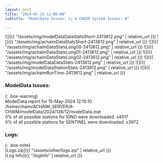 ```yaml
---
layout: post
title: "2024-05-15 12:00:00"
subtitle: "ModelData Issues: 2; A-CHAIM System Issues: 0"

---
```


![]({{ "/assets/img/modelDataDataStatsShort-2413612.png" | relative_url }})
![]({{ "/assets/img/achaimDataStatsShort-2413612.png" | relative_url }})
![]({{ "/assets/img/achaimDataStatsLong00-2413612.png" | relative_url }})
![]({{ "/assets/img/achaimDataStatsLong01-2413612.png" | relative_url }})
![]({{ "/assets/img/achaimDataStatsLong02-2413612.png" | relative_url }})
![]({{ "/assets/img/modelDataDataStats-2413612.png" | relative_url }})
![]({{ "/assets/img/modelDataStationStats-2413612.png" | relative_url }})
![]({{ "/assets/img/achaimRunTime-2413612.png" | relative_url }})


### ModelData Issues:  
  
{: .box-warning}  
 ModelData report for 15-May-2024 12:15:10   
 /home/chaim/ACHAIM_SERVER/A-CHAIM/modelData/2024/136/12/modelData.mat   
 0% of all possible stations for IONO were downloaded. x4517   
 0% of all possible stations for SENTINEL were downloaded. x3972   
  


### Logs:  
  
{: .box-note}  
[Logs.zip]({{ "/assets/other/logs.zip" | relative_url }})  
[Log Info]({{ "/logInfo" | relative_url }})  
